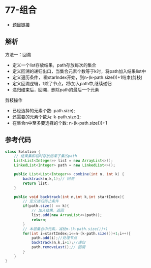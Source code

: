 # 77-组合

- [题目链接](https://leetcode-cn.com/problems/combinations/)

## 解析

方法一：回溯
- 定义一个list存放结果，path存放每次的集合
- 定义回溯的递归出口，当集合元素个数等于k时，将path加入结果list中
- 定义遍历条件，i重starIndex开始，到n-(k-path.size())+1结束(剪枝)
- 定义回溯逻辑，1除了节点，将i加入path中,继续递归
- 递归结束后，回溯，删除path的最后一个元素

剪枝操作
- 已经选择的元素个数: path.size);
- 还需要的元素个数为: k-path.size();
- 在集合n中至多要选择的个数: n-(k-path.size())+1



## 参考代码
```Java
class Solution {
    // 结果集和临时存放结果子集的path
    List<List<Integer>> list = new ArrayList<>();
    LinkedList<Integer> path = new LinkedList<>();

    public List<List<Integer>> combine(int n, int k) {
        backtrack(n,k,1);// 回溯
        return list;
    }

    public void backtrack(int n,int k,int startIndex){
        // 定义递归终止条件
        if(path.size() == k){
            // 加入结果，返回
            list.add(new ArrayList<>(path));
            return;
        }
        // 本层集合中元素，减枝n-(k-path.size())+1
        for(int i=startIndex;i<=n-(k-path.size())+1;i++){
            path.add(i);//处理节点
            backtrack(n,k,i+1);//递归
            path.removeLast();// 回溯
        }
    }
}
```
